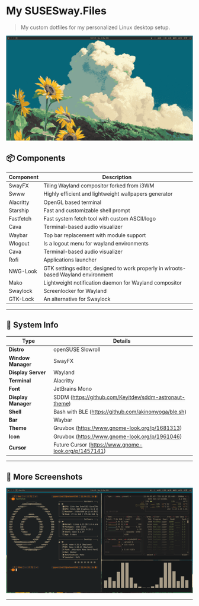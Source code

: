 # My SUSESway.Files

> My custom dotfiles for my personalized Linux desktop setup.

![screenshot](./src/screenshots/screenshot-20250526-105918.png)

## 📦 Components

| Component  | Description |
|------------|-------------|
| SwayFX     | Tiling Wayland compositor forked from i3WM|
| Swww       | Highly efficient and lightweight wallpapers generator  |
| Alacritty  | OpenGL based terminal |
| Starship   | Fast and customizable shell prompt |
| Fastfetch  | Fast system fetch tool with custom ASCII/logo |
| Cava       | Terminal-based audio visualizer |
| Waybar     | Top bar replacement with module support |
| Wlogout    | Is a logout menu for wayland environments |
| Cava       | Terminal-based audio visualizer |
| Rofi       | Applications launcher  |
| NWG-Look   | GTK settings editor, designed to work properly in wlroots-based Wayland environment  |
| Mako       | Lightweight notification daemon for Wayland compositor  |
| Swaylock   | Screenlocker for Wayland  |
| GTK-Lock   | An alternative for Swaylock  |

---

## 🧰 System Info

| Type               | Details                                                 |
|--------------------|---------------------------------------------------------|
| **Distro**         | openSUSE Slowroll                                       |
| **Window Manager** | SwayFX                                                  |
| **Display Server** | Wayland                                                 |
| **Terminal**       | Alacritty                                               |
| **Font**           | JetBrains Mono                                          |
| **Display Manager**| SDDM (https://github.com/Keyitdev/sddm-astronaut-theme) |
| **Shell**          | Bash with BLE (https://github.com/akinomyoga/ble.sh)    |
| **Bar**            | Waybar                                                  |
| **Theme**          | Gruvbox (https://www.gnome-look.org/p/1681313)          |
| **Icon**           | Gruvbox (https://www.gnome-look.org/p/1961046)          |
| **Cursor**         | Future Cursor (https://www.gnome-look.org/p/1457141)    |

---

## 📸 More Screenshots

![screenshot2](./src/screenshots/screenshot-20250526-110454.png)

---
